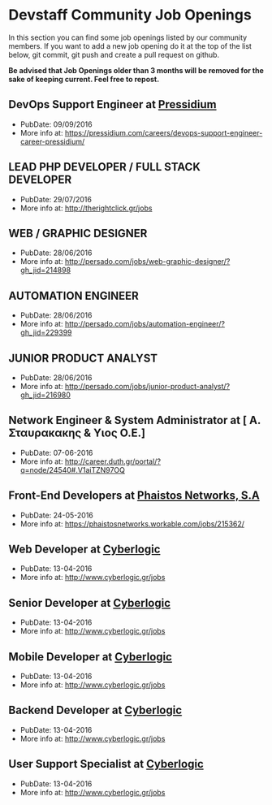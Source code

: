 # Devstaff Community Job Openings

In this section you can find some job openings listed by our community members. If you want to add a new job opening do it at the top of the list below, git commit, git push and create a pull request on github.

__Be advised that Job Openings older than 3 months will be removed for the sake of keeping current. Feel free to repost.__

## DevOps Support Engineer at [Pressidium](https://pressidium.com)
* PubDate: 09/09/2016
* More info at: https://pressidium.com/careers/devops-support-engineer-career-pressidium/

## LEAD PHP DEVELOPER / FULL STACK DEVELOPER
* PubDate: 29/07/2016
* More info at: http://therightclick.gr/jobs

## WEB / GRAPHIC DESIGNER
* PubDate: 28/06/2016
* More info at: http://persado.com/jobs/web-graphic-designer/?gh_jid=214898

## AUTOMATION ENGINEER
* PubDate: 28/06/2016
* More info at: http://persado.com/jobs/automation-engineer/?gh_jid=229399

## JUNIOR PRODUCT ANALYST
* PubDate: 28/06/2016
* More info at: http://persado.com/jobs/junior-product-analyst/?gh_jid=216980

## Network Engineer & System Administrator at [ Α. Σταυρακακης & Υιος Ο.Ε.]
* PubDate: 07-06-2016
* More info at: http://career.duth.gr/portal/?q=node/24540#.V1aiTZN97OQ

## Front-End Developers at [Phaistos Networks, S.A](http://phaistosnetworks.gr/)
* PubDate: 24-05-2016
* More info at: https://phaistosnetworks.workable.com/jobs/215362/

## Web Developer at [Cyberlogic](http://www.cyberlogic.gr/)
* PubDate: 13-04-2016
* More info at: http://www.cyberlogic.gr/jobs

## Senior Developer at [Cyberlogic](http://www.cyberlogic.gr/)
* PubDate: 13-04-2016
* More info at: http://www.cyberlogic.gr/jobs

## Mobile Developer at [Cyberlogic](http://www.cyberlogic.gr/)
* PubDate: 13-04-2016
* More info at: http://www.cyberlogic.gr/jobs

## Backend Developer at [Cyberlogic](http://www.cyberlogic.gr/)
* PubDate: 13-04-2016
* More info at: http://www.cyberlogic.gr/jobs

## User Support Specialist at [Cyberlogic](http://www.cyberlogic.gr/)
* PubDate: 13-04-2016
* More info at: http://www.cyberlogic.gr/jobs
